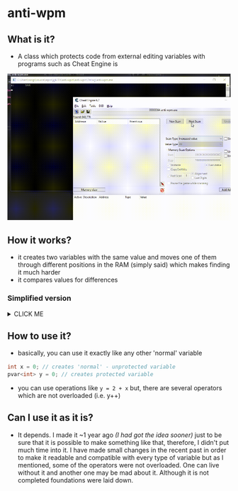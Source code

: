 # anti-wpm

## What is it?

* A class which protects code from external editing variables with programs such as Cheat Engine is

![example-gif](/example.gif)

## How it works?

* it creates two variables with the same value and moves one of them through different positions in the RAM (simply said) which makes finding it much harder
* it compares values for differences

### Simplified version

<details><summary>CLICK ME</summary>
<p>

```c++
int Value = 0; // variable which we want to protect
int pValue[ 1000 ] = { 0 };
int Pos = 0;

while( !GetAsyncKeyState( VK_SPACE ) )
{
	if( pValue[ Pos ] != Value )
		printf( "detected!" );

	++Value;

	Pos = rand( ) % 1000;
	pValue[ Pos ] = Value;

	Sleep( 10 );
}
```

</p>
</details>

## How to use it?

* basically, you can use it exactly like any other 'normal' variable

```c++
int x = 0; // creates 'normal' - unprotected variable
pvar<int> y = 0; // creates protected variable
```

* you can use operations like ```y = 2 + x``` but, there are several operators which are not overloaded (i.e. y++)

## Can I use it as it is?

* It depends. I made it ~1 year ago *(I had got the idea sooner)* just to be sure that it is possible to make something like that, therefore, I didn't put much time into it. I have made small changes in the recent past in order to make it readable and compatible with every type of variable but as I mentioned, some of the operators were not overloaded. One can live without it and another one may be mad about it. Although it is not completed foundations were laid down.
